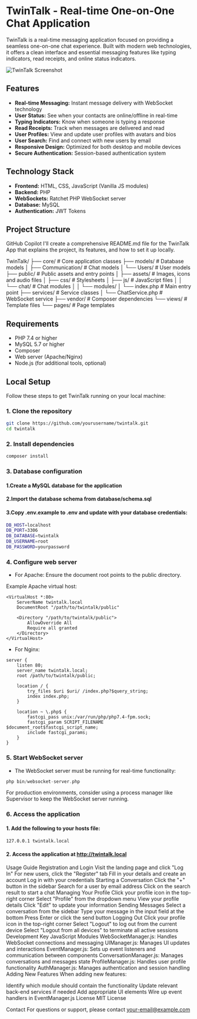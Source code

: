 # TwinTalk - Real-time One-on-One Chat Application

TwinTalk is a real-time messaging application focused on providing a seamless one-on-one chat experience. Built with modern web technologies, it offers a clean interface and essential messaging features like typing indicators, read receipts, and online status indicators.

![TwinTalk Screenshot](/assets/images/app-landing-screenshot.png)

## Features

- **Real-time Messaging:** Instant message delivery with WebSocket technology
- **User Status:** See when your contacts are online/offline in real-time
- **Typing Indicators:** Know when someone is typing a response
- **Read Receipts:** Track when messages are delivered and read
- **User Profiles:** View and update user profiles with avatars and bios
- **User Search:** Find and connect with new users by email
- **Responsive Design:** Optimized for both desktop and mobile devices
- **Secure Authentication:** Session-based authentication system

## Technology Stack

- **Frontend:** HTML, CSS, JavaScript (Vanilla JS modules)
- **Backend:** PHP
- **WebSockets:** Ratchet PHP WebSocket server
- **Database:** MySQL
- **Authentication:** JWT Tokens

## Project Structure

GitHub Copilot
I'll create a comprehensive README.md file for the TwinTalk App that explains the project, its features, and how to set it up locally.

TwinTalk/ ├── core/ # Core application classes ├── models/ # Database models │ ├── Communication/ # Chat models │ └── Users/ # User models ├── public/ # Public assets and entry points │ ├── assets/ # Images, icons and audio files │ ├── css/ # Stylesheets │ ├── js/ # JavaScript files │ │ └── chat/ # Chat modules │ │ └── modules/ │ └── index.php # Main entry point ├── services/ # Service classes │ └── ChatService.php # WebSocket service ├── vendor/ # Composer dependencies └── views/ # Template files └── pages/ # Page templates





## Requirements

- PHP 7.4 or higher
- MySQL 5.7 or higher
- Composer
- Web server (Apache/Nginx)
- Node.js (for additional tools, optional)

## Local Setup

Follow these steps to get TwinTalk running on your local machine:

### 1. Clone the repository

```bash
git clone https://github.com/yourusername/twintalk.git
cd twintalk
```

### 2. Install dependencies

```bash
composer install
```

### 3. Database configuration

#### 1.Create a MySQL database for the application
#### 2.Import the database schema from database/schema.sql
#### 3.Copy .env.example to .env and update with your database credentials:

```bash
DB_HOST=localhost
DB_PORT=3306
DB_DATABASE=twintalk
DB_USERNAME=root
DB_PASSWORD=yourpassword
```


### 4. Configure web server

- For Apache:
Ensure the document root points to the public directory.

Example Apache virtual host:

```
<VirtualHost *:80>
    ServerName twintalk.local
    DocumentRoot "/path/to/twintalk/public"
    
    <Directory "/path/to/twintalk/public">
        AllowOverride All
        Require all granted
    </Directory>
</VirtualHost>
```

- For Nginx:
```
server {
    listen 80;
    server_name twintalk.local;
    root /path/to/twintalk/public;
    
    location / {
        try_files $uri $uri/ /index.php?$query_string;
        index index.php;
    }
    
    location ~ \.php$ {
        fastcgi_pass unix:/var/run/php/php7.4-fpm.sock;
        fastcgi_param SCRIPT_FILENAME $document_root$fastcgi_script_name;
        include fastcgi_params;
    }
}
```

### 5. Start WebSocket server

- The WebSocket server must be running for real-time functionality:
```php
php bin/websocket-server.php
```

For production environments, consider using a process manager like Supervisor to keep the WebSocket server running.


### 6. Access the application

#### 1. Add the following to your hosts file:
```bash
127.0.0.1 twintalk.local
```

#### 2. Access the application at http://twintalk.local



Usage Guide
Registration and Login
Visit the landing page and click "Log In"
For new users, click the "Register" tab
Fill in your details and create an account
Log in with your credentials
Starting a Conversation
Click the "+" button in the sidebar
Search for a user by email address
Click on the search result to start a chat
Managing Your Profile
Click your profile icon in the top-right corner
Select "Profile" from the dropdown menu
View your profile details
Click "Edit" to update your information
Sending Messages
Select a conversation from the sidebar
Type your message in the input field at the bottom
Press Enter or click the send button
Logging Out
Click your profile icon in the top-right corner
Select "Logout" to log out from the current device
Select "Logout from all devices" to terminate all active sessions
Development
Key JavaScript Modules
WebSocketManager.js: Handles WebSocket connections and messaging
UIManager.js: Manages UI updates and interactions
EventManager.js: Sets up event listeners and communication between components
ConversationManager.js: Manages conversations and messages state
ProfileManager.js: Handles user profile functionality
AuthManager.js: Manages authentication and session handling
Adding New Features
When adding new features:

Identify which module should contain the functionality
Update relevant back-end services if needed
Add appropriate UI elements
Wire up event handlers in EventManager.js
License
MIT License

Contact
For questions or support, please contact your-email@example.com